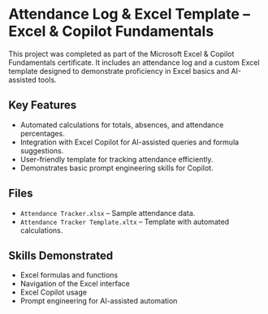 # Attendance Log & Excel Template – Excel & Copilot Fundamentals

This project was completed as part of the Microsoft Excel & Copilot Fundamentals certificate. It includes an attendance log and a custom Excel template designed to demonstrate proficiency in Excel basics and AI-assisted tools.

## Key Features
- Automated calculations for totals, absences, and attendance percentages.
- Integration with Excel Copilot for AI-assisted queries and formula suggestions.
- User-friendly template for tracking attendance efficiently.
- Demonstrates basic prompt engineering skills for Copilot.

## Files
- `Attendance Tracker.xlsx` – Sample attendance data.
- `Attendance Tracker Template.xltx` – Template with automated calculations.

## Skills Demonstrated
- Excel formulas and functions
- Navigation of the Excel interface
- Excel Copilot usage
- Prompt engineering for AI-assisted automation
